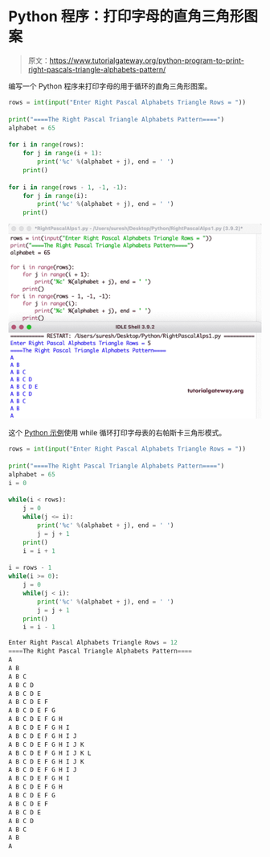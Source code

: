 # Python 程序：打印字母的直角三角形图案

> 原文：<https://www.tutorialgateway.org/python-program-to-print-right-pascals-triangle-alphabets-pattern/>

编写一个 Python 程序来打印字母的用于循环的直角三角形图案。

```py
rows = int(input("Enter Right Pascal Alphabets Triangle Rows = "))

print("====The Right Pascal Triangle Alphabets Pattern====")
alphabet = 65

for i in range(rows):
    for j in range(i + 1):
        print('%c' %(alphabet + j), end = ' ')
    print()

for i in range(rows - 1, -1, -1):
    for j in range(i):
        print('%c' %(alphabet + j), end = ' ')
    print()
```

![Python Program to Print Right Pascals Triangle Alphabets Pattern](img/42a9afa184bcc83122189caf72c38b99.png)

这个 [Python 示例](https://www.tutorialgateway.org/python-programming-examples/)使用 while 循环打印字母表的右帕斯卡三角形模式。

```py
rows = int(input("Enter Right Pascal Alphabets Triangle Rows = "))

print("====The Right Pascal Triangle Alphabets Pattern====")
alphabet = 65
i = 0

while(i < rows):
    j = 0
    while(j <= i):
        print('%c' %(alphabet + j), end = ' ')
        j = j + 1
    print()
    i = i + 1

i = rows - 1
while(i >= 0):
    j = 0
    while(j < i):
        print('%c' %(alphabet + j), end = ' ')
        j = j + 1
    print()
    i = i - 1
```

```py
Enter Right Pascal Alphabets Triangle Rows = 12
====The Right Pascal Triangle Alphabets Pattern====
A 
A B 
A B C 
A B C D 
A B C D E 
A B C D E F 
A B C D E F G 
A B C D E F G H 
A B C D E F G H I 
A B C D E F G H I J 
A B C D E F G H I J K 
A B C D E F G H I J K L 
A B C D E F G H I J K 
A B C D E F G H I J 
A B C D E F G H I 
A B C D E F G H 
A B C D E F G 
A B C D E F 
A B C D E 
A B C D 
A B C 
A B 
A 
```